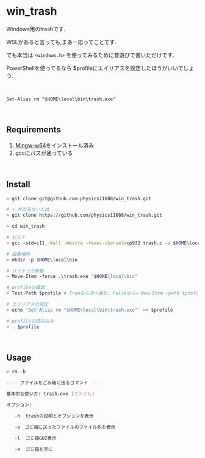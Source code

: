 # win_trash

Windows用のtrashです.

WSLがあると言っても,まあ一応ってことです.

でも本当は `<windows.h>` を使ってみるために昔遊びで書いただけです.

PowerShellを使ってるなら $profileにエイリアスを設定したほうがいいでしょう.

<br>

```pwsh
Set-Alias rm "$HOME\local\bin\trash.exe"
```

<br>

## Requirements

1. [Mingw-w64](https://www.mingw-w64.org/)をインストール済み
2. gccにパスが通っている

<br>

## Install

```bash
> git clone git@github.com:physics11688/win_trash.git

# ↑ が出来ない人は
> git clone https://github.com/physics11688/win_trash.git

> cd win_trash

# ビルド
> gcc -std=c11 -Wall -Wextra -fexec-charset=cp932 trash.c -o $HOME\local\bin\trash.exe

# 設置場所
> mkdir -p $HOME\local\bin

# バイナリの移動
> Move-Item -force .\trash.exe "$HOME\local\bin"

# profileの確認
> Test-Path $profile # Trueなら次へ進む. Falseなら→ New-Item -path $profile -type file -force

# エイリアスの設定
> echo 'Set-Alias rm "$HOME\local\bin\trash.exe"' >> $profile

# profileの読み込み
> . $profile

```

<br>

## Usage

```bash
> rm -h

---- ファイルをごみ箱に送るコマンド ----

基本的な使い方: trash.exe [ファイル]

オプション:

   -h  trashの説明とオプションを表示

   -v　ゴミ箱に送ったファイルのファイル名を表示

   -l  ゴミ箱GUI表示

   -e  ゴミ箱を空に

```
